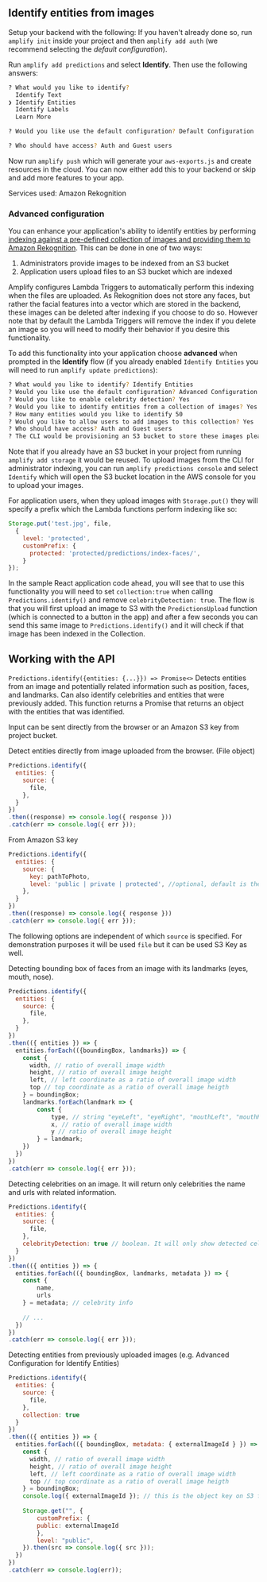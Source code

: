 ## Identify entities from images

Setup your backend with the following:
If you haven't already done so, run `amplify init` inside your project and then `amplify add auth` (we recommend selecting the *default configuration*).

Run `amplify add predictions` and select **Identify**. Then use the following answers:

```bash
? What would you like to identify? 
  Identify Text 
❯ Identify Entities 
  Identify Labels 
  Learn More 

? Would you like use the default configuration? Default Configuration

? Who should have access? Auth and Guest users
```

Now run `amplify push` which will generate your `aws-exports.js` and create resources in the cloud. You can now either add this to your backend or skip and add more features to your app.

Services used: Amazon Rekognition

### Advanced configuration

You can enhance your application's ability to identify entities by performing [indexing against a pre-defined collection of images and providing them to Amazon Rekognition](https://docs.aws.amazon.com/rekognition/latest/dg/API_IndexFaces.html). This can be done in one of two ways:
1. Administrators provide images to be indexed from an S3 bucket
2. Application users upload files to an S3 bucket which are indexed

Amplify configures Lambda Triggers to automatically perform this indexing when the files are uploaded. As Rekognition does not store any faces, but rather the facial features into a vector which are stored in the backend, these images can be deleted after indexing if you choose to do so. However note that by default the Lambda Triggers will remove the index if you delete an image so you will need to modify their behavior if you desire this functionality.

To add this functionality into your application choose **advanced** when prompted in the **Identify** flow (if you already enabled `Identify Entities` you will need to run `amplify update predictions`):

```bash
? What would you like to identify? Identify Entities
? Would you like use the default configuration? Advanced Configuration
? Would you like to enable celebrity detection? Yes
? Would you like to identify entities from a collection of images? Yes
? How many entities would you like to identify 50
? Would you like to allow users to add images to this collection? Yes
? Who should have access? Auth and Guest users
? The CLI would be provisioning an S3 bucket to store these images please provide bucket name: mybucket
```

Note that if you already have an S3 bucket in your project from running `amplify add storage` it would be reused. To upload images from the CLI for administrator indexing, you can run `amplify predictions console` and select `Identify` which will open the S3 bucket location in the AWS console for you to upload your images.

For application users, when they upload images with `Storage.put()` they will specify a prefix which the Lambda functions perform indexing like so:

```javascript
Storage.put('test.jpg', file, 
  {
    level: 'protected',
    customPrefix: {
      protected: 'protected/predictions/index-faces/',
    }
});
```

In the sample React application code ahead, you will see that to use this functionality you will need to set `collection:true` when calling `Predictions.identify()` and remove `celebrityDetection: true`. The flow is that you will first upload an image to S3 with the `PredictionsUpload` function (which is connected to a button in the app) and after a few seconds you can send this same image to `Predictions.identify()` and it will check if that image has been indexed in the Collection.

## Working with the API

`Predictions.identify({entities: {...}}) => Promise<>`
Detects entities from an image and potentially related information such as position, faces, and landmarks. Can also identify celebrities and entities that were previously added. This function returns a Promise that returns an object with the entities that was identified.  

Input can be sent directly from the browser or an Amazon S3 key from project bucket.

Detect entities directly from image uploaded from the browser. (File object)

```javascript
Predictions.identify({
  entities: {
    source: {
      file,
    },
  }
})
.then((response) => console.log({ response }))
.catch(err => console.log({ err }));
```

From Amazon S3 key
```javascript
Predictions.identify({
  entities: {
    source: {
      key: pathToPhoto,
      level: 'public | private | protected', //optional, default is the configured on Storage category
    },
  }
})
.then((response) => console.log({ response }))
.catch(err => console.log({ err }));
```

The following options are independent of which `source` is specified. For demonstration purposes it will be used `file` but it can be used S3 Key as well. 

Detecting bounding box of faces from an image with its landmarks (eyes, mouth, nose).

```javascript
Predictions.identify({
  entities: {
    source: {
      file,
    },
  }
})
.then(({ entities }) => {
  entities.forEach(({boundingBox, landmarks}) => {
    const { 
      width, // ratio of overall image width
      height, // ratio of overall image height
      left, // left coordinate as a ratio of overall image width
      top // top coordinate as a ratio of overall image heigth
    } = boundingBox;
    landmarks.forEach(landmark => {
        const {
            type, // string "eyeLeft", "eyeRight", "mouthLeft", "mouthRight", "nose"
            x, // ratio of overall image width
            y // ratio of overall image height
        } = landmark;
    })
  })
})
.catch(err => console.log({ err }));
```

Detecting celebrities on an image. It will return only celebrities the name and urls with related information.

```javascript
Predictions.identify({
  entities: {
    source: {
      file,
    },
    celebrityDetection: true // boolean. It will only show detected celebrities 
  }
})
.then(({ entities }) => {
  entities.forEach(({ boundingBox, landmarks, metadata }) => {
    const { 
        name,
        urls 
    } = metadata; // celebrity info
    
    // ...
  })
})
.catch(err => console.log({ err }));
```

Detecting entities from previously uploaded images (e.g. Advanced Configuration for Identify Entities)

```javascript
Predictions.identify({
  entities: {
    source: {
      file,
    },
    collection: true
  }
})
.then(({ entities }) => {
  entities.forEach(({ boundingBox, metadata: { externalImageId } }) => {
    const {
      width, // ratio of overall image width
      height, // ratio of overall image height
      left, // left coordinate as a ratio of overall image width
      top // top coordinate as a ratio of overall image heigth
    } = boundingBox;
    console.log({ externalImageId }); // this is the object key on S3 from the original image!
    
    Storage.get("", {
        customPrefix: {
        public: externalImageId
        },
        level: "public",
    }).then(src => console.log({ src }));
  })
})
.catch(err => console.log(err));
```